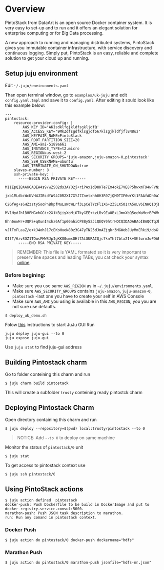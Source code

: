 # Overview

PintoStack from DataArt is an open source Docker container system. It is very easy to set-up and to run and it offers an elegant solution for enterprise computing or for Big Data processing.

A new approach to running and managing distributed systems, PintoStack gives you immutable container infrastructure, with service discovery and continuous logging. Simply put, PintoStack is an easy, reliable and complete solution to get your cloud up and running.

## Setup juju environment

Edit ```~/.juju/environments.yaml``` 

Than open terminal window, go to ```examples/uk-juju``` and edit ```config.yaml.tmpl``` and save it to ```config.yaml```. After editing it sould look like this example below:
```
---
pintostack:
    resource-provider-config: |
        AWS_KEY_ID='AKIsdklfgjkldfsgkljdfQ'
        AWS_ACCESS_KEY='9MkZdfsgdfklsgjdf567klsgjkldfjfl8N8uz'
        AWS_KEYPAIR_NAME=PintoStack
        AWS_ROOT_PARTITION_SIZE=20
        AWS_AMI=ami-5189a661
        AWS_INSTANCE_TYPE=t2.micro
        AWS_REGION=us-west-2
        AWS_SECURITY_GROUPS='juju-amazon,juju-amazon-0,pintostack'
        AWS_SSH_USERNAME=ubuntu
        AWS_TERMINATE_ON_SHUTDOWN=true
    slaves-number: 8
    ssh-private-key: |
      -----BEGIN RSA PRIVATE KEY-----
      MIIEpQIBAAKCAQEA4s9/wZS02ds3AYO2j+riPAxIdD8KTe7Em4okE7VE8P5hwxmT94wFVNs11JP6
      jxb1MLdbcWcKVH4JIBsdYW94C0R2XI7XYJ7Znetxhh0H3R97jQM9TIF6wYKt1FAAfADh0a76mRxq
      C2GfAg+sGHZzzty5ooPnBhpfMuLsWcWLrf3LpCelYzFl1XG+2ZSLX5O1rA5oLV6INHQIOjDhCQ46
      MV1HydJhlBHPMGxhGGtc2X1kBjiyXoMiOTkyGEE+kzLBv9Ea0BxLJmnXbQ5eeWaMcrBPWMm38IgW
      Ehn6owHr+UQPS+qOunI4xhz6Af1p60ahiCP8By52JiQEQY0htrHOCQIDAQABAoIBAQCTqJb5xgA/
      vJlTxFLaaZ/e+kJ4ohJ17cEKoHueN80z3G47yTN25dJmAZjgkr3MGWebJUyMmERki9/doG+bOaD0
      OIfT/6zv8OZ1TOusFHWSJpIgKK80umxOHl7ALGURAIQjc7knTht7btx2Ik+SKlwrmJwFDAE=
      -----END RSA PRIVATE KEY-----

```
> REMEMBER: This file is YAML formated so it is very important to preserv line spaces and leading TABs, you cat check your syntax [online](http://www.yamllint.com/).

### Before begining:

* Make sure you use same ```AWS_REGION``` as in ```~/.juju/environments.yaml```.
* Make sure ```AWS_SECURITY_GROUPS``` contains ```juju-amazon```, ```juju-amazon-0```, ```pintostack``` -last one you have to create your self in AWS Console
* Make sure ```AWS_AMI``` you using is available in this ```AWS_REGION```, you you are not sure use defaults.

```
$ deploy_uk_demo.sh
```


Folow  [this](https://jujucharms.com/juju-gui/) instructions to start JuJu GUI
Run 
```
juju deploy juju-gui --to 0
juju expose juju-gui
```
Use ```juju stat``` to find juju-gui address

## Building Pintostack charm

Go to folder conteining this charm and run

```
$ juju charm build pintostack
```
This will create a subfolder ```trusty``` conteining ready pintostck charm

## Deploying Pintostack Charm

Open directory containing this charm and run

```
$ juju deploy --repository=$(pwd) local:trusty/pintostack --to 0
```

> NOTICE: Add ```--to 0``` to deploy on same machine


Monitor the status of ```pintostack/0``` unit

```
$ juju stat
```

To get access to pintostack context use

```
$ juju ssh pintostack/0
```

## Using PintoStack actions

```
$ juju action defined  pintostack
docker-push: Push Dockerfile to be build in DockerImage and put to docker-registry.service.consul:5000.
marathon-push: Push JSON task description to marathon.
run: Run any comand in pintostack context.
```

### Docker Push
```
$ juju action do pintostack/0 docker-push dockername="hdfs"
```

### Marathon Push
```
$ juju action do pintostack/0 marathon-push jsonfile="hdfs-nn.json"
```

